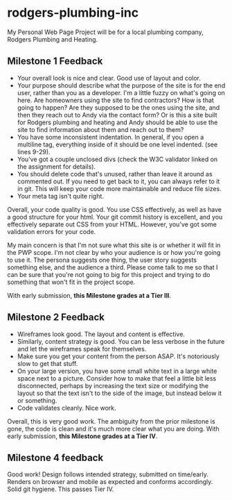 # rodgers-plumbing-inc

My Personal Web Page Project will be for a local plumbing company, Rodgers Plumbing and Heating.

## Milestone 1 Feedback
* Your overall look is nice and clear.  Good use of layout and color.
* Your purpose should describe what the purpose of the site is for the end user, rather than you as a developer.  I'm a little fuzzy on what's going on here.  Are homeowners using the site to find contractors?  How is that going to happen?  Are they supposed to be the ones using the site, and then they reach out to Andy via the contact form?  Or is this a site built for Rodgers plumbing and heating and Andy should be able to use the site to find information about them and reach out to them?
* You have some inconsistent indentation.  In general, if you open a multiline tag, everything inside of it should be one level indented. (see lines 9-29).
* You've got a couple unclosed divs (check the W3C validator linked on the assignment for details).
* You should delete code that's unused, rather than leave it around as commented out.  If you need to get back to it, you can always refer to it in git.  This will keep your code more maintainable and reduce file sizes.
* Your meta tag isn't quite right.

Overall, your code quality is good.  You use CSS effectively, as well as have a good structure for your html.  Your git commit history is excellent, and you effectively separate out CSS from your HTML.  However, you've got some validation errors for your code.

My main concern is that I'm not sure what this site is or whether it will fit in the PWP scope.  I'm not clear by who your audience is or how you're going to use it.  The persona suggests one thing, the user story suggests something else, and the audience a third.  Please come talk to me so that I can be sure that you're not going to big for this project and trying to do something that won't fit in the project scope.

With early submission, **this Milestone grades at a Tier III**.

## Milestone 2 Feedback
* Wireframes look good.  The layout and content is effective.
* Similarly, content strategy is good.  You can be less verbose in the future and let the wireframes speak for themselves.
* Make sure you get your content from the person ASAP.  It's notoriously slow to get that stuff.
* On your large version, you have some small white text in a large white space next to a picture.  Consider how to make that feel a little bit less disconnected, perhaps by increasing the text size or modifying the layout so that the text isn't to the side of the image, but instead below it or something.
* Code validates cleanly.  Nice work.

Overall, this is very good work.  The ambiguity from the prior milestone is gone, the code is clean and it's much more clear what you are doing.  With early submission, **this Milestone grades at a Tier IV**.

## Milestone 4 feedback
Good work! Design follows intended strategy, submitted on time/early. Renders on browser and mobile as expected and conforms accordingly. Solid git hygiene. This passes Tier IV.
